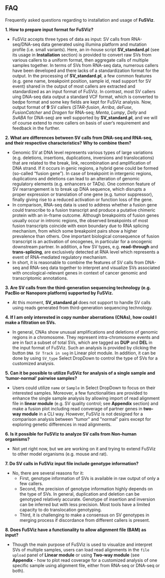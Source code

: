 ## FAQ

Frequently asked questions regarding to installation and usage of **FuSViz**.

__1. How to prepare input format for FuSViz?__

- FuSViz accepts three types of data as input: SV calls from RNA-seq/DNA-seq data generated using illumina platform and mutation profile (i.e. small variants). Here, an in-house script **SV_standard.pl** (see its usage in **Installation** section) is provided to convert raw SVs from various callers to a uniform format, then aggregate calls of multiple samples together. In terms of SVs from RNA-seq data, numerous callers have been developed and there lacks of a standardization format for the output. In the processing of **SV_standard.pl**, a few common features (e.g. gene name, breakpoint position, sample id, read support for SV event) shared in the output of most callers are extracted and standardized as an input format of FuSViz. In contrast, most SV callers uing DNA-seq data output a standard VCF format, which is converted to bedpe format and some key fields are kept for FuSViz analysis. Now, output format of **9** SV callers (*STAR-fusion*, *Arriba*, *deFuse*, *FusionCatcher* and *Dragen* for RNA-seq; *Menta*, *Lumpy*, *Delly* and *SvABA* for DNA-seq) are well supported by **SV_standard.pl**, and we will of course extend to more callers on basis of user’s requirement and feedback in the further.

__2. What are differences between SV calls from DNA-seq and RNA-seq, and their respective characteristics? Why to combine them?__

- Genomic SV at DNA level represents various types of large variations (e.g. deletions, insertions, duplications, inversions and translocations) that are related to the break, link, recombination and amplification of DNA strand. If it occurs in genic regions, a hybrid gene could be formed (so-called “fusion gene”). In case of breakpoint in intergenic regions, duplications and deletions can lead to an alteration of genomic regulatory elements (e.g. enhancers or TADs). One common feature of SV rearrangement is to break up DNA sequence, which disrupts a proper expression or translation of one gene (e.g. tumor suppressor), finally giving rise to a reduced activation or function loss of the gene.   
- In comparison, RNA-seq data is used to address whether a fusion gene could transcribe to a fusion transcript and produce a putative chimeric protein with an in-frame outcome. Although breakpoints of fusion genes usually occur in intronic regions, the observed breakpoints of most fusion transcripts coincide with exon boundary due to RNA splicing mechanism, from which some breakpoint pairs show a higher prevalence than others. One important biological consequence of fusion transcript is an activation of oncogenes, in particular for a oncogenic downstream partner. In addition, a few SV types, e.g. **read-through** and **trans-splicing**, are exclusively detected at RNA level which represents a event of RNA-mediated regulatory mechanism. 
- In short, it is reasonable to combine the features of SV calls from DNA-seq and RNA-seq data together to interpret and visualize SVs associated with oncological-relevant genes in context of cancer genomic and transcriptomic annotations.

__3. Are SV calls from the third-generation sequencing technology (e.g. PacBio or Nanopore platform) supported by FuSViz.__

- At this moment, **SV_standard.pl** does not support to handle SV calls using reads generated from third-generation sequencing technology.

__4. If I am only interested in copy number aberrations (CNAs), how could I make a filtration on SVs.__

- In general, CNAs show unusual amplifications and deletions of genomic regions in a chromosome. They represent intra-chromosome events and are in fact a subset of total SVs, which are tagged as **DUP** and **DEL** in the input format of FuSViz. Such an analysis is provided by clicking the button `DNA SV Track in seg` in Linear plot module. In addition, it can be done by using `SV_type` Select DropDown to control the type of SVs for a customized analysis.

__5. Can it be possible to utilize FuSViz for analysis of a single sample and ‘tumor-normal’ pairwise samples?__

- Users could utilize `name` or `Sample` in Select DropDown to focus on their interested samples. Moreover, a few functionalities are provided to enhance the single sample analysis by allowing import of read alignment file in **linear module** (e.g. SV quality control; see **Appendix** section) and make a fusion plot including read converage of partner genes in **two-way module** in a CLI way. However, FuSViz is not designed for a comparison analysis between "tumor" and "normal" pairs except for exploring genetic differences in read alignments.

__6. Is it possible for FuSViz to analyze SV calls from Non-human organisms?__

- Not yet right now, but we are working on it and trying to extend FuSViz to other model organisms (e.g. mouse and rat).

__7. Do SV calls in FuSViz input file include genotype information?__

- No, there are several reasons for it:  
	- First, genotype information of SVs is available in raw output of only a few callers.   
	- Second, the precision of genotype information highly depends on the type of SVs. In general, duplication and deletion can be genotyped relatively accurate. Genotype of insertion and inversion can be inferred but with less precision. Most tools have a limited capacity to do translocation genotyping.  
	- Third, it is challenging to make a consensus on SV genotypes in merging process if discordance from different callers is present.

__8. Does FuSViz have a functionality to allow alignment file (BAM) as input?__

- Though the main purpose of FuSViz is used to visualize and interpret SVs of multiple samples, users can load read alignments in the `file upload` panel of **Linear module** or using **Two-way module** (see **Appendix** - how to plot read coverage for a customized analysis of one specific sample using alignment file, either from RNA-seq or DNA-seq or both).

